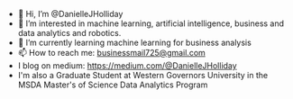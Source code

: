 - 👋 Hi, I’m @DanielleJHolliday
- 👀 I’m interested in machine learning, artificial intelligence, business and data analytics and robotics. 
- 🌱 I’m currently learning machine learning for business analysis 
- 📫 How to reach me: businessmail725@gmail.com
- I blog on medium: https://medium.com/@DanielleJHolliday
- I'm also a Graduate Student at Western Governors University in the MSDA Master's of Science Data Analytics Program
<!---
DanielleJHolliday/DanielleJHolliday is a ✨ special ✨ repository because its `README.md` (this file) appears on your GitHub profile.
You can click the Preview link to take a look at your changes.
--->
